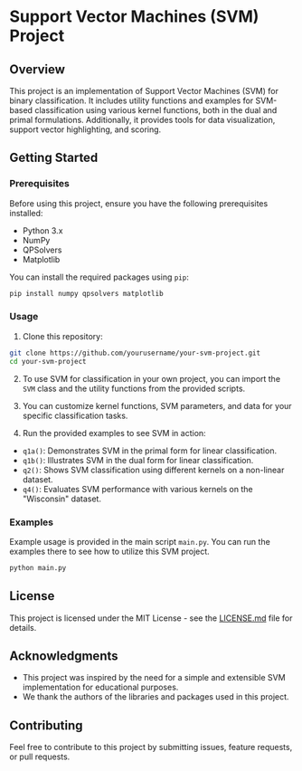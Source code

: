 # Support Vector Machines (SVM) Project

## Overview

This project is an implementation of Support Vector Machines (SVM) for binary classification. It includes utility functions and examples for SVM-based classification using various kernel functions, both in the dual and primal formulations. Additionally, it provides tools for data visualization, support vector highlighting, and scoring.

## Getting Started

### Prerequisites

Before using this project, ensure you have the following prerequisites installed:

- Python 3.x
- NumPy
- QPSolvers
- Matplotlib

You can install the required packages using `pip`:

```bash
pip install numpy qpsolvers matplotlib
```

### Usage

1. Clone this repository:

```bash
git clone https://github.com/yourusername/your-svm-project.git
cd your-svm-project
```

2. To use SVM for classification in your own project, you can import the `SVM` class and the utility functions from the provided scripts.

3. You can customize kernel functions, SVM parameters, and data for your specific classification tasks.

4. Run the provided examples to see SVM in action:

- `q1a()`: Demonstrates SVM in the primal form for linear classification.
- `q1b()`: Illustrates SVM in the dual form for linear classification.
- `q2()`: Shows SVM classification using different kernels on a non-linear dataset.
- `q4()`: Evaluates SVM performance with various kernels on the "Wisconsin" dataset.

### Examples

Example usage is provided in the main script `main.py`. You can run the examples there to see how to utilize this SVM project.

```bash
python main.py
```

## License

This project is licensed under the MIT License - see the [LICENSE.md](LICENSE.md) file for details.

## Acknowledgments

- This project was inspired by the need for a simple and extensible SVM implementation for educational purposes.
- We thank the authors of the libraries and packages used in this project.

## Contributing

Feel free to contribute to this project by submitting issues, feature requests, or pull requests.

